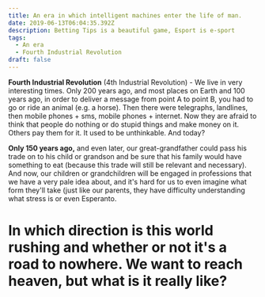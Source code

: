```yaml
---
title: An era in which intelligent machines enter the life of man.
date: 2019-06-13T06:04:35.392Z
description: Betting Tips is a beautiful game, Esport is e-sport
tags:
  - An era
  - Fourth Industrial Revolution
draft: false
---
```

**Fourth Industrial Revolution** (4th Industrial Revolution) - We live in very interesting times. Only 200 years ago, and most places on Earth and 100 years ago, in order to deliver a message from point A to point B, you had to go or ride an animal (e.g. a horse). Then there were telegraphs, landlines, then mobile phones + sms, mobile phones + internet. Now they are afraid to think that people do nothing or do stupid things and make money on it. Others pay them for it. It used to be unthinkable. And today? 



**Only 150 years ago,** and even later, our great-grandfather could pass his trade on to his child or grandson and be sure that his family would have something to eat (because this trade will still be relevant and necessary). And now, our children or grandchildren will be engaged in professions that we have a very pale idea about, and it's hard for us to even imagine what form they'll take (just like our parents, they have difficulty understanding what stress is or even Esperanto. 



# In which direction is this world rushing and whether or not it's a road to nowhere. We want to reach heaven, but what is it really like?
